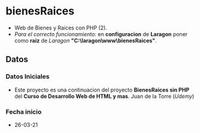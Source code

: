 # bienesRaices
- Web de Bienes y Raices con PHP (2).    
- *Para el correcto funcionamiento:* en **configuracion** de **Laragon** poner como **raiz** de *Laragon* **"C:\laragon\www\bienesRaices"**.      

## Datos

### Datos Iniciales

- Este proyecto es una continuacion del proyecto **BienesRaices sin PHP** del **Curso de Desarrollo Web de HTML y mas**. Juan de la Torre (*Udemy*)    

### Fecha inicio  
   
- 26-03-21     




